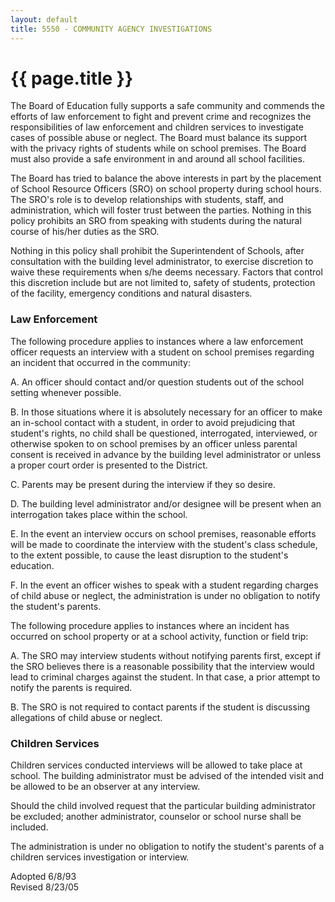 ```yaml
---
layout: default
title: 5550 - COMMUNITY AGENCY INVESTIGATIONS
---
```


{{ page.title }}
================

The Board of Education fully supports a safe community and commends the
efforts of law enforcement to fight and prevent crime and recognizes the
responsibilities of law enforcement and children services to investigate
cases of possible abuse or neglect. The Board must balance its support
with the privacy rights of students while on school premises. The Board
must also provide a safe environment in and around all school
facilities.

The Board has tried to balance the above interests in part by the
placement of School Resource Officers (SRO) on school property during
school hours. The SRO's role is to develop relationships with students,
staff, and administration, which will foster trust between the parties.
Nothing in this policy prohibits an SRO from speaking with students
during the natural course of his/her duties as the SRO.

Nothing in this policy shall prohibit the Superintendent of Schools,
after consultation with the building level administrator, to exercise
discretion to waive these requirements when s/he deems necessary.
Factors that control this discretion include but are not limited to,
safety of students, protection of the facility, emergency conditions and
natural disasters.

### Law Enforcement

The following procedure applies to instances where a law enforcement
officer requests an interview with a student on school premises
regarding an incident that occurred in the community:

A. An officer should contact and/or question students out of the school
setting whenever possible.

B. In those situations where it is absolutely necessary for an officer
to make an in-school contact with a student, in order to avoid
prejudicing that student's rights, no child shall be questioned,
interrogated, interviewed, or otherwise spoken to on school premises by
an officer unless parental consent is received in advance by the
building level administrator or unless a proper court order is presented
to the District.

C. Parents may be present during the interview if they so desire.

D. The building level administrator and/or designee will be present when
an interrogation takes place within the school.

E. In the event an interview occurs on school premises, reasonable
efforts will be made to coordinate the interview with the student's
class schedule, to the extent possible, to cause the least disruption to
the student's education.

F. In the event an officer wishes to speak with a student regarding
charges of child abuse or neglect, the administration is under no
obligation to notify the student's parents.

The following procedure applies to instances where an incident has
occurred on school property or at a school activity, function or field
trip:

A. The SRO may interview students without notifying parents first,
except if the SRO believes there is a reasonable possibility that the
interview would lead to criminal charges against the student. In that
case, a prior attempt to notify the parents is required.

B. The SRO is not required to contact parents if the student is
discussing allegations of child abuse or neglect.

### Children Services

Children services conducted interviews will be allowed to take place at
school. The building administrator must be advised of the intended visit
and be allowed to be an observer at any interview.

Should the child involved request that the particular building
administrator be excluded; another administrator, counselor or school
nurse shall be included.

The administration is under no obligation to notify the student's
parents of a children services investigation or interview.

Adopted 6/8/93\
 Revised 8/23/05
